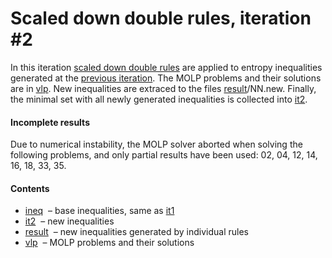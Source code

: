 Scaled down double rules, iteration \#2
====================================

In this iteration [scaled down double rules](../drules.txt) are applied to 
entropy inequalities generated at the [previous
iteration](../iter1/it1.txt). The MOLP problems and their
solutions are in [vlp](vlp). New inequalities 
are extraced to the files [result](result)/NN.new.
Finally, the minimal set with all newly generated inequalities is collected into
[it2](it2.txt).

#### Incomplete results

Due to numerical instability, the MOLP solver aborted when solving
the following problems, and only partial results have been used: 02, 
04, 12, 14, 16, 18, 33, 35.

#### Contents

* [ineq](ineq.txt) &nbsp;&ndash; base inequalities, same as
  [it1](../iter1/it1.txt)
* [it2](it2.txt) &nbsp;&ndash; new inequalities
* [result](result) &nbsp;&ndash; new inequalities generated by individual rules
* [vlp](vlp) &nbsp;&ndash; MOLP problems and their solutions


